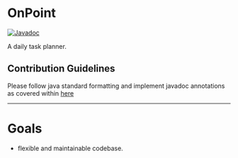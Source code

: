 # OnPoint


[![Javadoc](https://img.shields.io/badge/JavaDoc-Online-green)](https://jjszaniszlo.github.io/groupApplication/javadoc/)

A daily task planner.

## Contribution Guidelines
Please follow java standard formatting and implement javadoc annotations as covered within [here](TeamConventions.md)

---

# Goals
- flexible and maintainable codebase.
